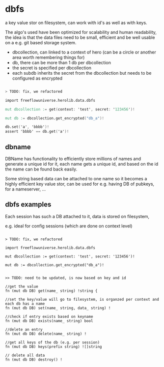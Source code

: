 # dbfs

a  key value stor on filesystem, can work with id's as well as with keys.

The algo's used have been optimized for scalability and human readability, the idea is that the data files need to be small, efficient and be well usable on a e.g. git based storage system.

- dbcollection, can linked to a context of hero (can be a circle or another area worth remembering things for)
- db, there can be more than 1 db per dbcollection
- the secret is specified per dbcollection 
- each subdb inherits the secret from the dbcollection but needs to be configured as encrypted

```v

> TODO: fix, we refactored

import freeflowuniverse.herolib.data.dbfs

mut dbcollection := get(context: 'test', secret: '123456')!

mut db := dbcollection.get_encrypted("db_a")!

db.set('a', 'bbbb')!
assert 'bbbb' == db.get('a')!


```

## dbname 

DBName has functionality to efficiently store millions of names and generate a unique id for it, each name gets a unique id, and based on the id the name can be found back easily.

Some string based data can be attached to one name so it becomes a highly efficient key value stor, can be used for e.g. having DB of pubkeys, for a nameserver, ...

## dbfs examples

Each session has such a DB attached to it, data is stored on filesystem, 

e.g. ideal for config sessions (which are done on context level)


```golang

> TODO: fix, we refactored

import freeflowuniverse.herolib.data.dbfs

mut dbcollection := get(context: 'test', secret: '123456')!

mut db := dbcollection.get_encrypted("db_a")!


>> TODO: need to be updated, is now based on key and id

//get the value
fn (mut db DB) get(name_ string) !string {

//set the key/value will go to filesystem, is organzed per context and each db has a name
fn (mut db DB) set(name_ string, data_ string) !

//check if entry exists based on keyname
fn (mut db DB) exists(name_ string) bool
	
//delete an entry
fn (mut db DB) delete(name_ string) !

//get all keys of the db (e.g. per session)
fn (mut db DB) keys(prefix string) ![]string

// delete all data
fn (mut db DB) destroy() !

```